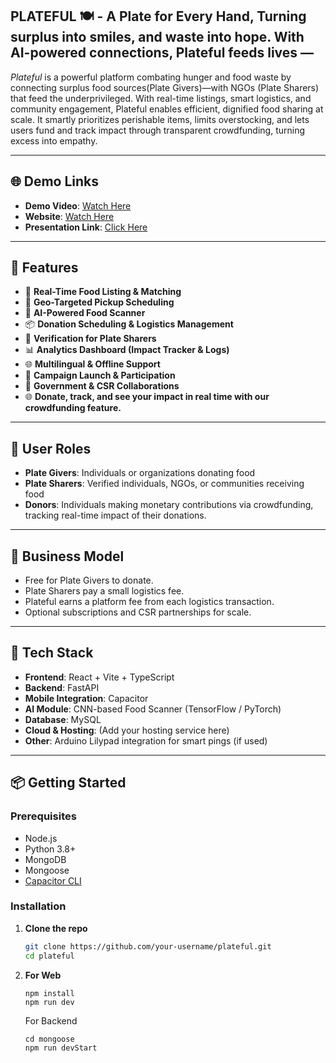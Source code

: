 ## PLATEFUL 🍽 - A Plate for Every Hand, Turning surplus into smiles, and waste into hope. With AI-powered connections, Plateful feeds lives —

*Plateful* is a powerful platform combating hunger and food waste by connecting surplus food sources(Plate Givers)—with NGOs (Plate Sharers) that feed the underprivileged. With real-time listings, smart logistics, and community engagement, Plateful enables efficient, dignified food sharing at scale. It smartly prioritizes perishable items, limits overstocking, and lets users fund and track impact through transparent crowdfunding, turning excess into empathy.


---

## 🌐 Demo Links

- **Demo Video**: [Watch Here](https://drive.google.com/file/d/1npKxaZ3WOSpXu_zM1x7WDlU2GxvNjYSE/view) 
- **Website**: [Watch Here](https://drive.google.com/file/d/1-P9TSejuR74IrlvfKArs8GqkGIjDFD1f/view?usp=sharing) 
- **Presentation Link**: [Click Here](https://www.canva.com/design/DAGkUr3MUJ4/Ho0Qg3negsPfrtzPnflcPA/view?utm_content=DAGkUr3MUJ4&utm_campaign=designshare&utm_medium=link2&utm_source=uniquelinks&utlId=h10af00e94c)

---

## 🚀 Features

- 🔁 **Real-Time Food Listing & Matching**
- 📍 **Geo-Targeted Pickup Scheduling**
- 🧠 **AI-Powered Food Scanner**
- 📦 **Donation Scheduling & Logistics Management**
- 🔐 **Verification for Plate Sharers**
- 📊 **Analytics Dashboard (Impact Tracker & Logs)**
- 🌐 **Multilingual & Offline Support**
- 🎯 **Campaign Launch & Participation**
- 🤝 **Government & CSR Collaborations**
- 🌐 **Donate, track, and see your impact in real time with our crowdfunding feature.**

---

## 👥 User Roles

- **Plate Givers**: Individuals or organizations donating food
- **Plate Sharers**: Verified individuals, NGOs, or communities receiving food
- **Donors**: Individuals making monetary contributions via crowdfunding, tracking real-time impact of their donations.

---

## 💼 Business Model

- Free for Plate Givers to donate.
- Plate Sharers pay a small logistics fee.
- Plateful earns a platform fee from each logistics transaction.
- Optional subscriptions and CSR partnerships for scale.

---

## 📲 Tech Stack

- **Frontend**: React + Vite + TypeScript
- **Backend**: FastAPI
- **Mobile Integration**: Capacitor
- **AI Module**: CNN-based Food Scanner (TensorFlow / PyTorch)
- **Database**: MySQL
- **Cloud & Hosting**: (Add your hosting service here)
- **Other**: Arduino Lilypad integration for smart pings (if used)

---

## 📦 Getting Started

### Prerequisites

- Node.js
- Python 3.8+
- MongoDB
- Mongoose
- [Capacitor CLI](https://capacitorjs.com/docs/getting-started)

### Installation

1. **Clone the repo**
   ```bash
   git clone https://github.com/your-username/plateful.git
   cd plateful
   
2. **For Web**
   ```
   npm install
   npm run dev
   ```
   For Backend 
   ```
   cd mongoose
   npm run devStart
   ```

